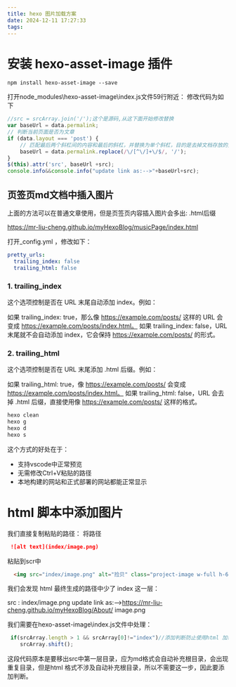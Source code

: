 ```yaml
---
title: hexo 图片加载方案
date: 2024-12-11 17:27:33
tags:
---
```


# 安装 hexo-asset-image 插件

```
npm install hexo-asset-image --save
```

打开node_modules\hexo-asset-image\index.js文件59行附近：
修改代码为如下

```js
//src = srcArray.join('/');这个是源码,从这下面开始修改替换
var baseUrl = data.permalink;
// 判断当前页面是否为文章
if (data.layout === 'post') {
    // 匹配最后两个斜杠间的内容和最后的斜杠，并替换为单个斜杠，目的是去掉文档存放的文件夹名
    baseUrl = data.permalink.replace(/\/[^\/]+\/$/, '/'); 
}
$(this).attr('src', baseUrl +src);
console.info&&console.info("update link as:-->"+baseUrl+src);
```

## 页签页md文档中插入图片

上面的方法可以在普通文章使用，但是页签页内容插入图片会多出: .html后缀

https://mr-liu-cheng.github.io/myHexoBlog/musicPage/index.html

打开_config.yml ，修改如下：

```yml
pretty_urls:
  trailing_index: false
  trailing_html: false
```

### 1. trailing_index

这个选项控制是否在 URL 末尾自动添加 index。例如：

如果 trailing_index: true，那么像 https://example.com/posts/ 这样的 URL 会变成 https://example.com/posts/index.html。
如果 trailing_index: false，URL 末尾就不会自动添加 index，它会保持 https://example.com/posts/ 的形式。

### 2. trailing_html

这个选项控制是否在 URL 末尾添加 .html 后缀。例如：

如果 trailing_html: true，像 https://example.com/posts/ 会变成 https://example.com/posts/index.html。
如果 trailing_html: false，URL 会去掉 .html 后缀，直接使用像 https://example.com/posts/ 这样的格式。

```bash
hexo clean
hexo g
hexo d
hexo s
```

这个方式的好处在于：

* 支持vscode中正常预览
* 无需修改Ctrl+V粘贴的路径
* 本地构建的网站和正式部署的网站都能正常显示



# html 脚本中添加图片
我们直接复制粘贴的路径：
将路径
``` md
 ![alt text](index/image.png)
```
粘贴到scr中
``` html
  <img src="index/image.png" alt="捡贝" class="project-image w-full h-64 object-cover" />
```

我们会发现 html 最终生成的路径中少了 index 这一层：

src : index/image.png
update link as:-->https://mr-liu-cheng.github.io/myHexoBlog/About/   image.png

我们需要在hexo-asset-image\index.js文件中处理：
``` js
 if(srcArray.length > 1 && srcArray[0]!="index")//添加判断防止使用html 加载图片时会抹去index层级
    srcArray.shift();
```
这段代码原本是要移出src中第一层目录，应为md格式会自动补充根目录，会出现重复目录，但是html 格式不涉及自动补充根目录，所以不需要这一步，因此要添加判断。